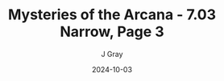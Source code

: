 ---
title: 'Mysteries of the Arcana - 7.03 Narrow, Page 3'
alt: 'Mysteries of the Arcana'
date: '2024-10-03'
author: 'J Gray'
artist: 'Keira'
---